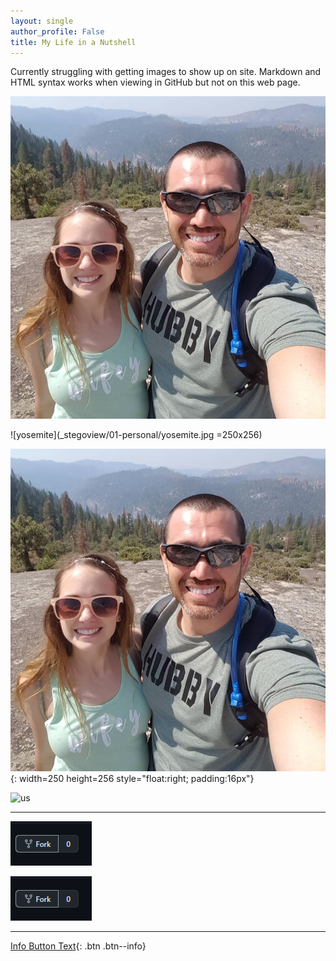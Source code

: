 ```yaml
---
layout: single
author_profile: False
title: My Life in a Nutshell
---
```


Currently struggling with getting images to show up on site. Markdown and HTML syntax works when viewing in GitHub but not on this web page. 


<img src="_stegoview/01-personal/yosemite.jpg"/>

![yosemite](_stegoview/01-personal/yosemite.jpg =250x256)

![yosemite-pad](_stegoview/01-personal/yosemite.jpg){: width=250 height=256 style="float:right; padding:16px"}

<img src="_stegoview/howto-fork" alt="us" title="Yosemite" width="250" height="256"/>

- - -

<img src="_stegoview/howto-fork.png"/>

![png-test](_stegoview/howto-fork.png)

- - -

[Info Button Text](#link){: .btn .btn--info}









